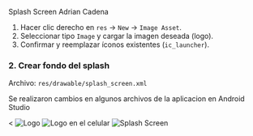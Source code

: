 Splash Screen 
Adrian Cadena


1. Hacer clic derecho en `res` → `New` → `Image Asset`.
2. Seleccionar tipo `Image` y cargar la imagen deseada (logo).
3. Confirmar y reemplazar íconos existentes (`ic_launcher`).


### 2. Crear fondo del splash

Archivo: `res/drawable/splash_screen.xml`  

Se realizaron cambios en algunos archivos de la aplicacion en Android Studio


<
![Logo](https://i.imgur.com/KHyGifC.png)
![Logo en el celular](https://i.imgur.com/kTXFi6i.jpeg)
![Splash Screen](https://i.imgur.com/LmKHQNC.jpeg)
